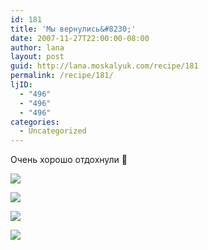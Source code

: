 ```yaml
---
id: 181
title: 'Мы вернулись&#8230;'
date: 2007-11-27T22:00:00-08:00
author: lana
layout: post
guid: http://lana.moskalyuk.com/recipe/181
permalink: /recipe/181/
ljID:
  - "496"
  - "496"
  - "496"
categories:
  - Uncategorized
---
```

Очень хорошо отдохнули 🙂

![](http://farm3.static.flickr.com/2217/2070574772_21591eb161.jpg?v=0) 

![](http://farm3.static.flickr.com/2394/2069775117_de2d427e17.jpg?v=0) 

![](http://farm3.static.flickr.com/2300/2070541092_352e79ed16.jpg?v=0) 

![](http://farm3.static.flickr.com/2394/2069736261_a0163ae0a2.jpg?v=0)